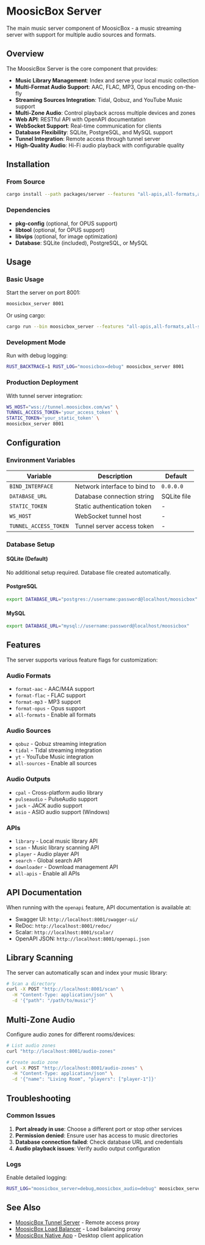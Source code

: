 # MoosicBox Server

The main music server component of MoosicBox - a music streaming server with support for multiple audio sources and formats.

## Overview

The MoosicBox Server is the core component that provides:

- **Music Library Management**: Index and serve your local music collection
- **Multi-Format Audio Support**: AAC, FLAC, MP3, Opus encoding on-the-fly
- **Streaming Sources Integration**: Tidal, Qobuz, and YouTube Music support
- **Multi-Zone Audio**: Control playback across multiple devices and zones
- **Web API**: RESTful API with OpenAPI documentation
- **WebSocket Support**: Real-time communication for clients
- **Database Flexibility**: SQLite, PostgreSQL, and MySQL support
- **Tunnel Integration**: Remote access through tunnel server
- **High-Quality Audio**: Hi-Fi audio playback with configurable quality

## Installation

### From Source

```bash
cargo install --path packages/server --features "all-apis,all-formats,all-sources"
```

### Dependencies

- **pkg-config** (optional, for OPUS support)
- **libtool** (optional, for OPUS support)
- **libvips** (optional, for image optimization)
- **Database**: SQLite (included), PostgreSQL, or MySQL

## Usage

### Basic Usage

Start the server on port 8001:
```bash
moosicbox_server 8001
```

Or using cargo:
```bash
cargo run --bin moosicbox_server --features "all-apis,all-formats,all-sources" -- 8001
```

### Development Mode

Run with debug logging:
```bash
RUST_BACKTRACE=1 RUST_LOG="moosicbox=debug" moosicbox_server 8001
```

### Production Deployment

With tunnel server integration:
```bash
WS_HOST="wss://tunnel.moosicbox.com/ws" \
TUNNEL_ACCESS_TOKEN='your_access_token' \
STATIC_TOKEN='your_static_token' \
moosicbox_server 8001
```

## Configuration

### Environment Variables

| Variable | Description | Default |
|----------|-------------|---------|
| `BIND_INTERFACE` | Network interface to bind to | `0.0.0.0` |
| `DATABASE_URL` | Database connection string | SQLite file |
| `STATIC_TOKEN` | Static authentication token | - |
| `WS_HOST` | WebSocket tunnel host | - |
| `TUNNEL_ACCESS_TOKEN` | Tunnel server access token | - |

### Database Setup

#### SQLite (Default)
No additional setup required. Database file created automatically.

#### PostgreSQL
```bash
export DATABASE_URL="postgres://username:password@localhost/moosicbox"
```

#### MySQL
```bash
export DATABASE_URL="mysql://username:password@localhost/moosicbox"
```

## Features

The server supports various feature flags for customization:

### Audio Formats
- `format-aac` - AAC/M4A support
- `format-flac` - FLAC support
- `format-mp3` - MP3 support
- `format-opus` - Opus support
- `all-formats` - Enable all formats

### Audio Sources
- `qobuz` - Qobuz streaming integration
- `tidal` - Tidal streaming integration
- `yt` - YouTube Music integration
- `all-sources` - Enable all sources

### Audio Outputs
- `cpal` - Cross-platform audio library
- `pulseaudio` - PulseAudio support
- `jack` - JACK audio support
- `asio` - ASIO audio support (Windows)

### APIs
- `library` - Local music library API
- `scan` - Music library scanning API
- `player` - Audio player API
- `search` - Global search API
- `downloader` - Download management API
- `all-apis` - Enable all APIs

## API Documentation

When running with the `openapi` feature, API documentation is available at:
- Swagger UI: `http://localhost:8001/swagger-ui/`
- ReDoc: `http://localhost:8001/redoc/`
- Scalar: `http://localhost:8001/scalar/`
- OpenAPI JSON: `http://localhost:8001/openapi.json`

## Library Scanning

The server can automatically scan and index your music library:

```bash
# Scan a directory
curl -X POST "http://localhost:8001/scan" \
  -H "Content-Type: application/json" \
  -d '{"path": "/path/to/music"}'
```

## Multi-Zone Audio

Configure audio zones for different rooms/devices:

```bash
# List audio zones
curl "http://localhost:8001/audio-zones"

# Create audio zone
curl -X POST "http://localhost:8001/audio-zones" \
  -H "Content-Type: application/json" \
  -d '{"name": "Living Room", "players": ["player-1"]}'
```

## Troubleshooting

### Common Issues

1. **Port already in use**: Choose a different port or stop other services
2. **Permission denied**: Ensure user has access to music directories
3. **Database connection failed**: Check database URL and credentials
4. **Audio playback issues**: Verify audio output configuration

### Logs

Enable detailed logging:
```bash
RUST_LOG="moosicbox_server=debug,moosicbox_audio=debug" moosicbox_server 8001
```

## See Also

- [MoosicBox Tunnel Server](../tunnel_server/README.md) - Remote access proxy
- [MoosicBox Load Balancer](../load_balancer/README.md) - Load balancing proxy
- [MoosicBox Native App](../app/native/README.md) - Desktop client application
